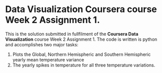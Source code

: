 # Data Visualization Coursera course Week 2 Assignment 1.

This is the solution submitted in fullfilment of the **Coursera Data Visualization** course Week 2 Assignment 1.
The code is written is python and accomplishes two major tasks:

1. Plots the Global, Northern Hemispheric and Southern Hemispheric yearly mean temperature variance 
2. The yearly spikes in temperature for all three temperature variations. 

